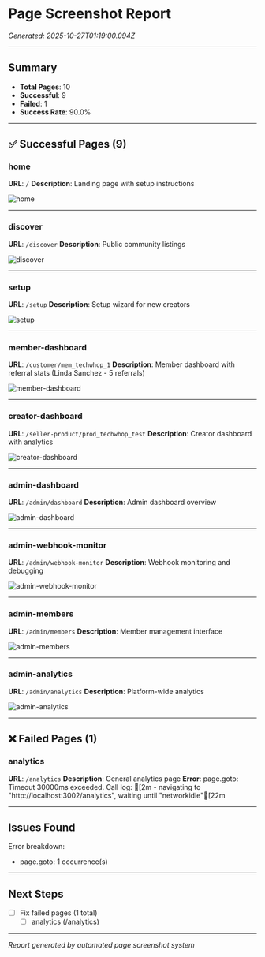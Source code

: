 # Page Screenshot Report
*Generated: 2025-10-27T01:19:00.094Z*

---

## Summary

- **Total Pages**: 10
- **Successful**: 9
- **Failed**: 1
- **Success Rate**: 90.0%

---

## ✅ Successful Pages (9)

### home

**URL**: `/`
**Description**: Landing page with setup instructions

![home](screenshots\all-pages\home-1761527871178.png)

---

### discover

**URL**: `/discover`
**Description**: Public community listings

![discover](screenshots\all-pages\discover-1761527876061.png)

---

### setup

**URL**: `/setup`
**Description**: Setup wizard for new creators

![setup](screenshots\all-pages\setup-1761527880427.png)

---

### member-dashboard

**URL**: `/customer/mem_techwhop_1`
**Description**: Member dashboard with referral stats (Linda Sanchez - 5 referrals)

![member-dashboard](screenshots\all-pages\member-dashboard-1761527885795.png)

---

### creator-dashboard

**URL**: `/seller-product/prod_techwhop_test`
**Description**: Creator dashboard with analytics

![creator-dashboard](screenshots\all-pages\creator-dashboard-1761527890045.png)

---

### admin-dashboard

**URL**: `/admin/dashboard`
**Description**: Admin dashboard overview

![admin-dashboard](screenshots\all-pages\admin-dashboard-1761527894134.png)

---

### admin-webhook-monitor

**URL**: `/admin/webhook-monitor`
**Description**: Webhook monitoring and debugging

![admin-webhook-monitor](screenshots\all-pages\admin-webhook-monitor-1761527900611.png)

---

### admin-members

**URL**: `/admin/members`
**Description**: Member management interface

![admin-members](screenshots\all-pages\admin-members-1761527905496.png)

---

### admin-analytics

**URL**: `/admin/analytics`
**Description**: Platform-wide analytics

![admin-analytics](screenshots\all-pages\admin-analytics-1761527909341.png)

---

## ❌ Failed Pages (1)

### analytics

**URL**: `/analytics`
**Description**: General analytics page
**Error**: page.goto: Timeout 30000ms exceeded.
Call log:
[2m  - navigating to "http://localhost:3002/analytics", waiting until "networkidle"[22m


---

## Issues Found

Error breakdown:
- page.goto: 1 occurrence(s)

---

## Next Steps

- [ ] Fix failed pages (1 total)
  - [ ] analytics (/analytics)

---

*Report generated by automated page screenshot system*
